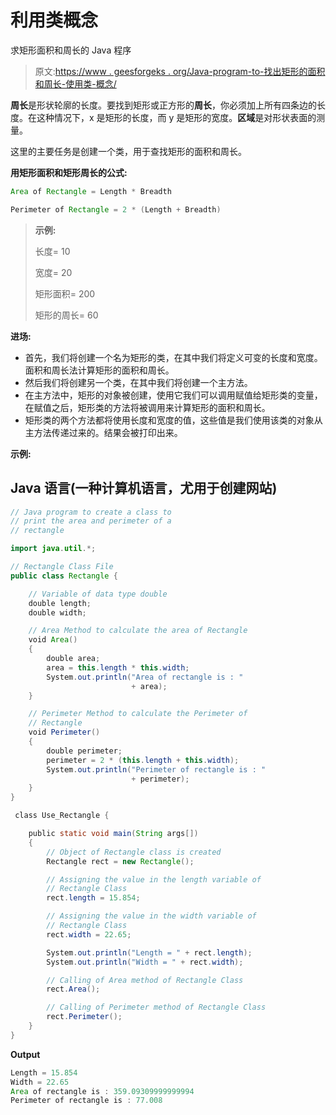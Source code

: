 # 利用类概念

求矩形面积和周长的 Java 程序

> 原文:[https://www . geesforgeks . org/Java-program-to-找出矩形的面积和周长-使用类-概念/](https://www.geeksforgeeks.org/java-program-to-find-out-the-area-and-perimeter-of-rectangle-using-class-concept/)

**周长**是形状轮廓的长度。要找到矩形或正方形的**周长**，你必须加上所有四条边的长度。在这种情况下，x 是矩形的长度，而 y 是矩形的宽度。**区域**是对形状表面的测量。

这里的主要任务是创建一个类，用于查找矩形的面积和周长。

**用矩形面积和矩形周长的公式:**

```java
Area of Rectangle = Length * Breadth
```

```java
Perimeter of Rectangle = 2 * (Length + Breadth)
```

> **示例:**
> 
> 长度= 10
> 
> 宽度= 20
> 
> 矩形面积= 200
> 
> 矩形的周长= 60

**进场:**

*   首先，我们将创建一个名为矩形的类，在其中我们将定义可变的长度和宽度。面积和周长法计算矩形的面积和周长。
*   然后我们将创建另一个类，在其中我们将创建一个主方法。
*   在主方法中，矩形的对象被创建，使用它我们可以调用赋值给矩形类的变量，在赋值之后，矩形类的方法将被调用来计算矩形的面积和周长。
*   矩形类的两个方法都将使用长度和宽度的值，这些值是我们使用该类的对象从主方法传递过来的。结果会被打印出来。

**示例:**

## Java 语言(一种计算机语言，尤用于创建网站)

```java
// Java program to create a class to
// print the area and perimeter of a
// rectangle

import java.util.*;

// Rectangle Class File
public class Rectangle {

    // Variable of data type double
    double length;
    double width;

    // Area Method to calculate the area of Rectangle
    void Area()
    {
        double area;
        area = this.length * this.width;
        System.out.println("Area of rectangle is : "
                           + area);
    }

    // Perimeter Method to calculate the Perimeter of
    // Rectangle
    void Perimeter()
    {
        double perimeter;
        perimeter = 2 * (this.length + this.width);
        System.out.println("Perimeter of rectangle is : "
                           + perimeter);
    }
}

 class Use_Rectangle {

    public static void main(String args[])
    {
        // Object of Rectangle class is created
        Rectangle rect = new Rectangle();

        // Assigning the value in the length variable of
        // Rectangle Class
        rect.length = 15.854;

        // Assigning the value in the width variable of
        // Rectangle Class
        rect.width = 22.65;

        System.out.println("Length = " + rect.length);
        System.out.println("Width = " + rect.width);

        // Calling of Area method of Rectangle Class
        rect.Area();

        // Calling of Perimeter method of Rectangle Class
        rect.Perimeter();
    }
}
```

**Output**

```java
Length = 15.854
Width = 22.65
Area of rectangle is : 359.09309999999994
Perimeter of rectangle is : 77.008
```